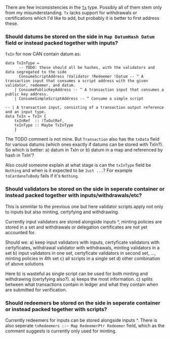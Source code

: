 
There are few inconsistencies in the [`Tx`](https://github.com/input-output-hk/plutus-apps/blob/f250a7ffb89e2554c08aff6b7105a77c0d75e85a/plutus-ledger/src/Ledger/Tx/Internal.hs#L34) type. Possibly all of them stem only from my misunderstanding. `Tx` lacks support for withdrawals or certifications which I'd like to add, but probably it is better to first address these.

### Should datums be stored on the side in `Map DatumHash Datum` field or instead packed together with inputs?

`TxIn` for now CAN contain datum as:
```
data TxInType =
      -- TODO: these should all be hashes, with the validators and data segregated to the side
      ConsumeScriptAddress !Validator !Redeemer !Datum -- ^ A transaction input that consumes a script address with the given validator, redeemer, and datum.
    | ConsumePublicKeyAddress -- ^ A transaction input that consumes a public key address.
    | ConsumeSimpleScriptAddress -- ^ Consume a simple script

-- | A transaction input, consisting of a transaction output reference and an input type.
data TxIn = TxIn {
    txInRef  :: !TxOutRef,
    txInType :: Maybe TxInType
    }
```
The TODO comment is not mine. 
But `Transaction` also has the `txData` field for various datums (which ones exactly if datums can be stored with TxIn?). 
So which is better: 
a) datum in TxIn or 
b) datum in a map and referenced by hash in TxIn'?

Also could someone explain at what stage is can the `txInType` field be `Nothing` and when is it expected to be `Just ...`? For example `toCardanoTxBody` fails if it's `Nothing`.

### Should validators be stored on the side in seperate container or instead packed together with inputs/withdrawals/etc?

This is simmilar to the previous one but here validator scripts apply not only to inputs but also minting, certyfying and withdrawing.

Currently input validators are stored alongside inputs ^, minting policies are stored in a set and withdrawals or delegation certificates are not yet accounted for.

Should we:
a) keep input validators with inputs, certyficate validators with certyficates, withdrawal validator with withdrawals, minting validators in a set
b) input validators in one set, certyficate validators in second set, ..., minting policies in 4th set
c) all scripts in a single set
d) other combination of above solutions

Here b) is wasteful as single script can be used for both minting and withdrawing (certyfying also?). a) keeps the most information. c) splits between what transactions contain in ledger and what they contain when are submitted for verification. 

### Should redeemers be stored on the side in seperate container or instead packed together with scripts?

Currently redeemers for inputs can be stored alongside inputs ^. There is also seperate `txRedeemers ::~ Map RedeemerPtr Redeemer` field, which as the comment suggests is currently only used for minting.


